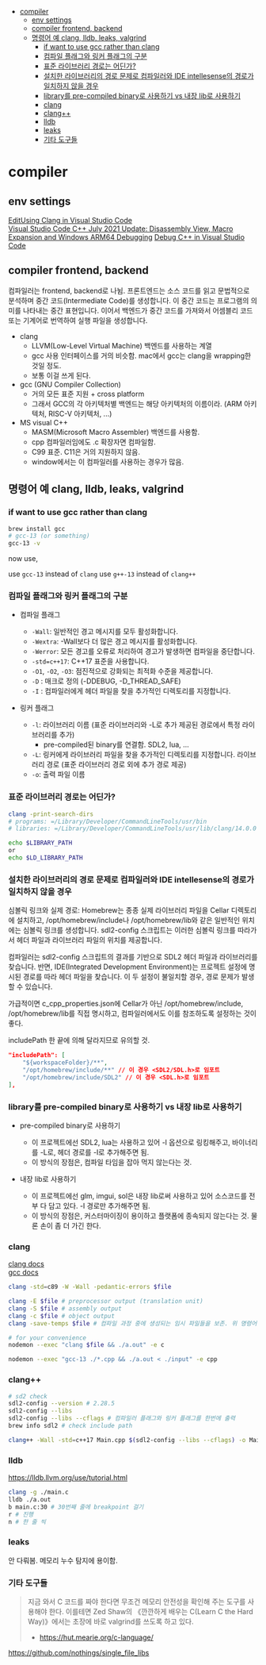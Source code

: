 
<!-- toc -->

- [compiler](#compiler)
  - [env settings](#env-settings)
  - [compiler frontend, backend](#compiler-frontend-backend)
  - [명령어 예 clang, lldb, leaks, valgrind](#명령어-예-clang-lldb-leaks-valgrind)
    - [if want to use gcc rather than clang](#if-want-to-use-gcc-rather-than-clang)
    - [컴파일 플래그와 링커 플래그의 구분](#컴파일-플래그와-링커-플래그의-구분)
    - [표준 라이브러리 경로는 어딘가?](#표준-라이브러리-경로는-어딘가)
    - [설치한 라이브러리의 경로 문제로 컴파일러와 IDE intellesense의 경로가 일치하지 않을 경우](#설치한-라이브러리의-경로-문제로-컴파일러와-ide-intellesense의-경로가-일치하지-않을-경우)
    - [library를 pre-compiled binary로 사용하기 vs 내장 lib로 사용하기](#library를-pre-compiled-binary로-사용하기-vs-내장-lib로-사용하기)
    - [clang](#clang)
    - [clang++](#clang-1)
    - [lldb](#lldb)
    - [leaks](#leaks)
    - [기타 도구들](#기타-도구들)

<!-- tocstop -->

# compiler

## env settings

[EditUsing Clang in Visual Studio Code](https://code.visualstudio.com/docs/cpp/config-clang-mac)  
[Visual Studio Code C++ July 2021 Update: Disassembly View, Macro Expansion and Windows ARM64 Debugging](https://devblogs.microsoft.com/cppblog/visual-studio-code-c-july-2021-update-disassembly-view-macro-expansion-and-windows-arm64-debugging/#disassembly-view)
[Debug C++ in Visual Studio Code](https://code.visualstudio.com/docs/cpp/cpp-debug)

## compiler frontend, backend

컴파일러는 frontend, backend로 나뉨.
프론트엔드는 소스 코드를 읽고 문법적으로 분석하며 중간 코드(Intermediate Code)를 생성합니다. 이 중간 코드는 프로그램의 의미를 나타내는 중간 표현입니다. 이어서 백엔드가 중간 코드를 가져와서 어셈블리 코드 또는 기계어로 번역하여 실행 파일을 생성합니다.

- clang
  - LLVM(Low-Level Virtual Machine) 백엔드를 사용하는 계열
  - gcc 사용 인터페이스를 거의 비슷함. mac에서 gcc는 clang을 wrapping한 것일 정도.
  - 보통 이걸 쓰게 된다.
- gcc (GNU Compiler Collection)
  - 거의 모든 표준 지원 + cross platform
  - 그래서 GCC의 각 아키텍처별 백엔드는 해당 아키텍처의 이름이라. (ARM 아키텍처, RISC-V 아키텍처, ...)
- MS visual C++
  - MASM(Microsoft Macro Assembler) 백엔드를 사용함.
  - cpp 컴파일러임에도 .c 확장자면 컴파일함.
  - C99 표준. C11은 거의 지원하지 않음.
  - window에서는 이 컴파일러를 사용하는 경우가 많음.

## 명령어 예 clang, lldb, leaks, valgrind

### if want to use gcc rather than clang

```bash
brew install gcc
# gcc-13 (or something)
gcc-13 -v
```

now use,

use `gcc-13` instead of `clang`
use `g++-13` instead of `clang++`

### 컴파일 플래그와 링커 플래그의 구분

- 컴파일 플래그

  - `-Wall`: 일반적인 경고 메시지를 모두 활성화합니다.
  - `-Wextra`: -Wall보다 더 많은 경고 메시지를 활성화합니다.
  - `-Werror`: 모든 경고를 오류로 처리하여 경고가 발생하면 컴파일을 중단합니다.
  - `-std=c++17`: C++17 표준을 사용합니다.
  - `-O1`, `-O2`, `-O3`: 점진적으로 강화되는 최적화 수준을 제공합니다.
  - `-D` : 매크로 정의 (-DDEBUG, -D_THREAD_SAFE)
  - `-I` : 컴파일러에게 헤더 파일을 찾을 추가적인 디렉토리를 지정합니다.

- 링커 플래그
  - `-l`: 라이브러리 이름 (표준 라이브러리와 -L로 추가 제공된 경로에서 특정 라이브러리를 추가)
    - pre-compiled된 binary를 연결함. SDL2, lua, ...
  - `-L`: 링커에게 라이브러리 파일을 찾을 추가적인 디렉토리를 지정합니다. 라이브러리 경로 (표준 라이브러리 경로 외에 추가 경로 제공)
  - `-o`: 출력 파일 이름

### 표준 라이브러리 경로는 어딘가?

```bash
clang -print-search-dirs
# programs: =/Library/Developer/CommandLineTools/usr/bin
# libraries: =/Library/Developer/CommandLineTools/usr/lib/clang/14.0.0

echo $LIBRARY_PATH
or
echo $LD_LIBRARY_PATH

```

### 설치한 라이브러리의 경로 문제로 컴파일러와 IDE intellesense의 경로가 일치하지 않을 경우

심볼릭 링크와 실제 경로: Homebrew는 종종 실제 라이브러리 파일을 Cellar 디렉토리에 설치하고, /opt/homebrew/include나 /opt/homebrew/lib와 같은 일반적인 위치에는 심볼릭 링크를 생성합니다. sdl2-config 스크립트는 이러한 심볼릭 링크를 따라가서 헤더 파일과 라이브러리 파일의 위치를 제공합니다.

컴파일러는 sdl2-config 스크립트의 결과를 기반으로 SDL2 헤더 파일과 라이브러리를 찾습니다. 반면, IDE(Integrated Development Environment)는 프로젝트 설정에 명시된 경로를 따라 헤더 파일을 찾습니다. 이 두 설정이 불일치할 경우, 경로 문제가 발생할 수 있습니다.

가급적이면 c_cpp_properties.json에 Cellar가 아닌 /opt/homebrew/include, /opt/homebrew/lib를 직접 명시하고, 컴파일러에서도 이를 참조하도록 설정하는 것이 좋다.

includePath 한 끝에 의해 달라지므로 유의할 것.

```json
"includePath": [
    "${workspaceFolder}/**",
    "/opt/homebrew/include/**" // 이 경우 <SDL2/SDL.h>로 임포트
    "/opt/homebrew/include/SDL2" // 이 경우 <SDL.h>로 임포트
],
```

### library를 pre-compiled binary로 사용하기 vs 내장 lib로 사용하기

- pre-compiled binary로 사용하기

  - 이 프로젝트에선 SDL2, lua는 사용하고 있어 -l 옵션으로 링킹해주고, 바이너리를 -L로, 헤더 경로를 -I로 추가해주면 됨.
  - 이 방식의 장점은, 컴파일 타임을 잡아 먹지 않는다는 것.

- 내장 lib로 사용하기
  - 이 프로젝트에선 glm, imgui, sol은 내장 lib로써 사용하고 있어 소스코드를 전부 다 담고 있다. -I 경로만 추가해주면 됨.
  - 이 방식의 장점은, 커스터마이징이 용이하고 플랫폼에 종속되지 않는다는 것. 물론 손이 좀 더 가긴 한다.

### clang

[clang docs](https://clang.llvm.org/docs/ClangCommandLineReference.html)  
[gcc docs](https://gcc.gnu.org/onlinedocs/gcc/Debugging-Options.html)

```bash
clang -std=c89 -W -Wall -pedantic-errors $file

clang -E $file # preprocessor output (translation unit)
clang -S $file # assembly output
clang -c $file # object output
clang -save-temps $file # 컴파일 과정 중에 생성되는 임시 파일들을 보존. 위 명령어들 귀찮아서 보통 다 저장할 때 사용함.

# for your convenience
nodemon --exec "clang $file && ./a.out" -e c

nodemon --exec "gcc-13 ./*.cpp && ./a.out < ./input" -e cpp
```

### clang++

```bash
# sd2 check
sdl2-config --version # 2.28.5
sdl2-config --libs
sdl2-config --libs --cflags # 컴파일러 플래그와 링커 플래그를 한번에 출력
brew info sdl2 # check include path

clang++ -Wall -std=c++17 Main.cpp $(sdl2-config --libs --cflags) -o Main
```

### lldb

<https://lldb.llvm.org/use/tutorial.html>

```bash
clang -g ./main.c
lldb ./a.out
b main.c:30 # 30번째 줄에 breakpoint 걸기
r # 진행
n # 한 줄 씩
```

### leaks

안 다뤄봄. 메모리 누수 탐지에 용이함.

### 기타 도구들

> 지금 와서 C 코드를 짜야 한다면 무조건 메모리 안전성을 확인해 주는 도구를 사용해야 한다. 이를테면 Zed Shaw의 《깐깐하게 배우는 C(Learn C the Hard Way)》에서는 초장에 바로 valgrind를 쓰도록 하고 있다.
>
> - <https://hut.mearie.org/c-language/>

<https://github.com/nothings/single_file_libs>
